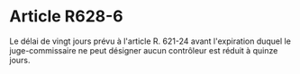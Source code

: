 # Article R628-6

Le délai de vingt jours prévu à l'article R. 621-24 avant l'expiration duquel le juge-commissaire ne peut désigner aucun contrôleur est réduit à quinze jours.
